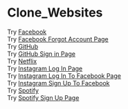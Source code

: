 # Clone_Websites

Try [Facebook](https://yunusemrealps.github.io/Clone_Websites/Facebook/Facebook.html) <br/>
Try [Facebook Forgot Account Page](https://yunusemrealps.github.io/Clone_Websites/Facebook/Forgot_ac.html) <br/>
Try [GitHub](https://yunusemrealps.github.io/Clone_Websites/GitHub/GitHub.html) <br/>
Try [GitHub Sign in Page](https://yunusemrealps.github.io/Clone_Websites/GitHub/Github_Sign_in.html) <br/>
Try [Netflix](https://yunusemrealps.github.io/Clone_Websites/Netflix/Netflix.html) <br/>
Try [Instagram Log In Page](https://yunusemrealps.github.io/Clone_Websites/Instagram/Log_in.html) <br/>
Try [Instagram Log In To Facebook Page](https://yunusemrealps.github.io/Clone_Websites/Instagram/Log_in_to_Facebook.html) <br/>
Try [Instagram Sign Up To Facebook](https://yunusemrealps.github.io/Clone_Websites/Instagram/Sign_up_to_Facebook.html) <br/>
Try [Spotify](https://yunusemrealps.github.io/Clone_Websites/Spotify/Spotify.html) <br/>
Try [Spotify Sign Up Page](https://yunusemrealps.github.io/Clone_Websites/Spotify/Sign_up.html) <br/>
